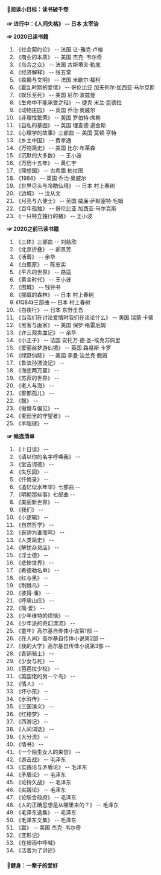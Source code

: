 

#### 🍖阅读小目标：读书破千卷

**☞ 进行中：《人间失格》 -- 日本 太宰治**

**☞ 2020已读书籍**
1. 《社会契约论》 -- 法国 让-雅克·卢梭
2. 《商业的本质》 -- 美国 杰克· 韦尔奇
3. 《乌合之众》 -- 法国 古斯塔夫·勒庞
4. 《经济解释》 -- 张五常
5. 《疯癫与文明》 -- 法国 米歇尔·福柯
6. 《霍乱时期的爱情》 -- 哥伦比亚 加夫列尔·加西亚·马尔克斯
7. 《娱乐至死》 -- 美国 尼尔·波兹曼
8. 《生命中不能承受之轻》 -- 捷克 米兰·昆德拉
9. 《动物庄园》 -- 英国 乔治·奥威尔
10. 《非理性繁荣》 -- 美国 罗伯特·席勒
11. 《自私的基因》 -- 英国 理查德·道金斯
12. 《心理学的故事》三部曲 -- 美国 莫顿·亨特
13. 《乡土中国》 -- 费孝通
14. 《万物简史》 -- 美国 比尔·布莱森
15. 《沉默的大多数》 -- 王小波
16. 《万历十五年》 -- 黄仁宇
17. 《理想国》 -- 古希腊 柏拉图
18. 《1984》 -- 英国 乔治·奥威尔
19. 《世界尽头与冷酷仙境》 -- 日本 村上春树
20. 《边城》 -- 沈从文
21. 《月亮与六便士》 -- 英国 威廉·萨默塞特·毛姆
22. 《百年孤独》 -- 哥伦比亚 加西亚·马尔克斯
23. 《一只特立独行的猪》 -- 王小波

**☞ 2020之前已读书籍**
1. 《三体》三部曲 -- 刘慈欣
2. 《北京折叠》 -- 郝景芳
3. 《活着》 -- 余华
4. 《白鹿原》 -- 陈忠实
5. 《平凡的世界》 -- 路遥
6. 《黄金时代》 -- 王小波
7. 《围城》 -- 钱钟书
8. 《挪威的森林》 -- 日本 村上春树
9. 《1Q84》三部曲 -- 日本 村上春树
10. 《白夜行》 -- 日本 东野圭吾
11. 《当我们在讨论爱情时我们在谈论什么》 -- 美国 瑞蒙·卡佛
12. 《黑客与画家》 -- 美国 保罗·格雷厄姆
13. 《许三观卖血记》 -- 余华
14. 《小王子》 -- 法国 安托万·德·圣-埃克苏佩里
15. 《爱丽丝梦游仙境》 -- 英国 路易斯·卡罗
16. 《绿野仙踪》 -- 美国 李曼·法兰克·鲍姆
17. 《鲁滨孙漂流记》 -- 
18. 《海底两万里》 -- 
19. 《苏菲的世界》 -- 
20. 《老人与海》 -- 
21. 《雾都孤儿》 -- 
22. 《飘》 -- 
23. 《傲慢与偏见》 -- 
24. 《麦田里的守望者》 -- 
25. 《羊脂球》 -- 

**☞ 候选清单**
1. 《十日谈》 -- 
2. 《请以你的名字呼唤我》 -- 
3. 《堂吉诃德》 -- 
4. 《失乐园》 -- 
5. 《忏悔录》 -- 
6. 《追忆似水年华》七部曲 -- 
7. 《明朝那些事》七部曲 -- 
8.  《美丽新世界》 -- 
9.  《我们》 -- 
10. 《小逻辑》 -- 
11. 《自然哲学》 -- 
12. 《丧钟为谁而鸣》 -- 
13. 《人类简史》 -- 
14. 《解忧杂货店》 -- 
15. 《浮士德》 -- 
16. 《悲惨世界》 -- 
17. 《希德勒名单》 -- 
18. 《红与黑》 -- 
19. 《荆棘鸟》 -- 
20. 《彼得·潘》 -- 
21. 《呼啸山庄》 -- 
22. 《简·爱》 -- 
23. 《少年维特的烦恼》 -- 
24. 《少年派的奇幻漂流》 -- 
25. 《童年》高尔基自传体小说第1部 -- 
26. 《在人间》高尔基自传体小说第2部 -- 
27. 《我的大学》高尔基自传体小说第3部 -- 
28. 《青铜骑士》 -- 
29. 《少女与死》 -- 
30. 《芭芭拉少校》 -- 
31. 《英国佬的另一个岛》 -- 
32. 《情人》 -- 
33. 《坏小孩》 -- 
34. 《水浒传》 -- 
35. 《三国演义》 -- 
36. 《红楼梦》 -- 
37. 《西游记》 -- 
38. 《人间词话》 -- 
39. 《大分流》 -- 
40. 《情书》 -- 
41. 《一个陌生女人的来信》 -- 
42. 《游击战》 -- 毛泽东
43. 《实践论与矛盾论》 -- 毛泽东
44. 《矛盾论》 -- 毛泽东
45. 《论持久战》 -- 毛泽东
46. 《实践论》 -- 毛泽东
47. 《论联合政府》 -- 毛泽东
48. 《人的正确思想是从哪里来的？》 -- 毛泽东
49. 《毛泽东选集》 -- 毛泽东
50. 《毛泽东文集》 -- 毛泽东
51. 《赢》 -- 美国 杰克· 韦尔奇
52. 《变形记》
53. 《在细雨中呼喊》
54. 《活着为了讲述》


#### 🍖健身：一辈子的爱好